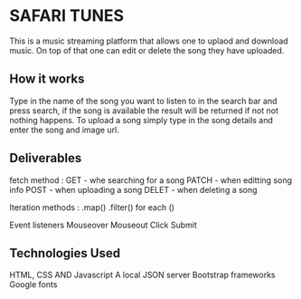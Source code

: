 # SAFARI TUNES
This is a music streaming platform that allows one to uplaod and download music. On top of that one can edit or delete the song they have uploaded.

## How it works
 Type in the name of the song you want to listen to in the search bar and press search, if the song is available the result will be returned if not not nothing happens.
 To upload a song simply type in the song details and enter the song and image url.

## Deliverables
fetch method : 
 GET - whe searching for a song
 PATCH - when editting song info
 POST - when uploading a song
 DELET - when deleting a song

 Iteration methods :
 .map()
 .filter()
 for each ()

 Event listeners
  Mouseover
  Mouseout
  Click
  Submit

## Technologies Used
HTML, CSS AND Javascript
A local JSON server
Bootstrap frameworks
Google fonts